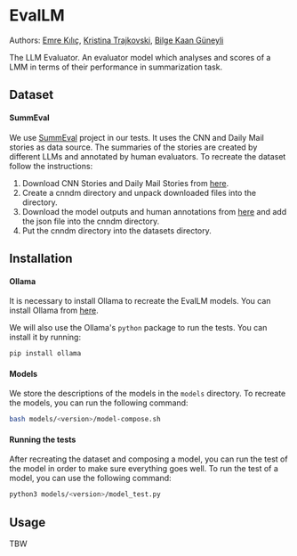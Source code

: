# EvalLM

Authors: [Emre Kılıç](https://github.com/tenacke), [Kristina Trajkovski](https://github.com/kristinatrajkovski), [Bilge Kaan Güneyli](https://github.com/kaanguneyli)

The LLM Evaluator. An evaluator model which analyses and scores of a LMM in terms of their performance in summarization task.

## Dataset

#### SummEval

We use [SummEval](https://github.com/Yale-LILY/SummEval) project in our tests. It uses the CNN and Daily Mail stories as data source. The summaries of the stories are created by different LLMs and annotated by human evaluators.
To recreate the dataset follow the instructions:

1. Download CNN Stories and Daily Mail Stories from [here](https://cs.nyu.edu/~kcho/DMQA/).
2. Create a cnndm directory and unpack downloaded files into the directory.
3. Download the model outputs and human annotations from [here](https://storage.googleapis.com/sfr-summarization-repo-research/model_annotations.aligned.jsonl) and add the json file into the cnndm directory.
4. Put the cnndm directory into the datasets directory.

## Installation

#### Ollama

It is necessary to install Ollama to recreate the EvalLM models. You can install Ollama from [here](https://ollama.com/download).

We will also use the Ollama's `python` package to run the tests. You can install it by running:

```bash
pip install ollama
```

#### Models

We store the descriptions of the models in the `models` directory. To recreate the models, you can run the following command:

```bash
bash models/<version>/model-compose.sh
```

#### Running the tests

After recreating the dataset and composing a model, you can run the test of the model in order to make sure everything goes well.
To run the test of a model, you can use the following command:

```bash
python3 models/<version>/model_test.py
```

## Usage

TBW
